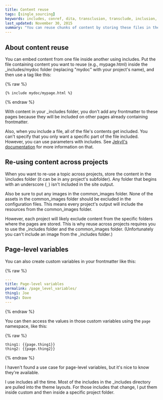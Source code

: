 ```yaml
---
title: Content reuse
tags: [single_sourcing]
keywords: includes, conref, dita, transclusion, transclude, inclusion, reference
last_updated: November 30, 2015
summary: "You can reuse chunks of content by storing these files in the includes folder. You then choose to include the file where you need it. This works similar to conref in DITA, except that you can include the file in any content type."
---
```


## About content reuse
You can embed content from one file inside another using includes. Put the file containing content you want to reuse (e.g., mypage.html) inside the \_includes/mydoc folder (replacing "mydoc" with your project's name), and then use a tag like this:

{% raw %}
```
{% include mydoc/mypage.html %}
```
{% endraw %}

With content in your \_includes folder, you don't add any frontmatter to these pages because they will be included on other pages already containing frontmatter.

Also, when you include a file, all of the file's contents get included. You can't specify that you only want a specific part of the file included. However, you can use parameters with includes. See [Jekyll's documentation](http://stackoverflow.com/questions/21976330/passing-parameters-to-inclusion-in-liquid-templates) for more information on that.

## Re-using content across projects

When you want to re-use a topic across projects, store the content in the \includes folder (it can be in any project's subfolder). Any folder that begins with an underscore (`_`) isn't included in the site output. 
 
Also be sure to put any images in the common_images folder. None of the assets in the common_images folder should be excluded in the configuration files. This means every project's output will include the resources from the common_images folder.

However, each project will likely exclude content from the specific folders where the pages are stored. This is why reuse across projects requires you to use the \_includes folder and the common_images folder. (Unfortunately you can't include an image from the \_includes folder.)

## Page-level variables

You can also create custom variables in your frontmatter like this: 

{% raw %}
```yaml
---
title: Page-level variables
permalink: /page_level_variables/
thing1: Joe
thing2: Dave
---
```
{% endraw %}

You can then access the values in those custom variables using the `page` namespace, like this:

{% raw %}
```
thing1: {{page.thing1}}
thing2: {{page.thing2}}
```
{% endraw %}

I haven't found a use case for page-level variables, but it's nice to know they're available. 

I use includes all the time. Most of the includes in the \_includes directory are pulled into the theme layouts. For those includes that change, I put them inside custom and then inside a specific project folder. 


